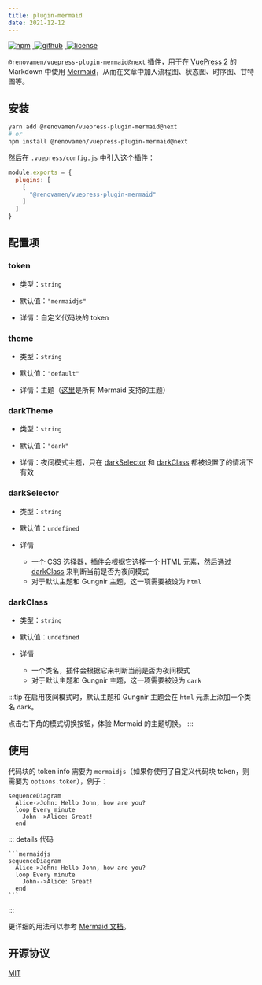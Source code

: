 ```yaml
---
title: plugin-mermaid
date: 2021-12-12
---
```


<p>
  <a href="https://www.npmjs.com/package/@renovamen/vuepress-plugin-mermaid/v/next" target="_blank">
    <img src="https://img.shields.io/npm/v/@renovamen/vuepress-plugin-mermaid/next.svg?style=flat-square&logo=npm" style="display: inline; margin: 0 4px 0 0" alt="npm">
  </a>
  <a href="https://github.com/Renovamen/vuepress-theme-gungnir/tree/main/packages/plugins/mermaid" target="_blank">
    <img src="https://img.shields.io/badge/GitHub-@renovamen/vuepress--plugin--mermaid-26A2FF?style=flat-square&logo=github" style="display: inline; margin: 0 4px 0 0" alt="github">
  </a>
  <a href="https://github.com/Renovamen/vuepress-theme-gungnir/blob/main/packages/plugins/mermaid/LICENSE" target="_blank">
    <img src="https://img.shields.io/badge/License-MIT-green?style=flat-square" style="display: inline; margin: 0 4px 0 0" alt="license">
  </a>
</p>

`@renovamen/vuepress-plugin-mermaid@next` 插件，用于在 [VuePress 2](https://v2.vuepress.vuejs.org/zh/) 的 Markdown 中使用 [Mermaid](https://mermaid-js.github.io)，从而在文章中加入流程图、状态图、时序图、甘特图等。


## 安装

```bash
yarn add @renovamen/vuepress-plugin-mermaid@next
# or
npm install @renovamen/vuepress-plugin-mermaid@next
```

然后在 `.vuepress/config.js` 中引入这个插件：

```js
module.exports = {
  plugins: [
    [
      "@renovamen/vuepress-plugin-mermaid"
    ]
  ]
}
```


## 配置项

### token

- 类型：`string`

- 默认值：`"mermaidjs"`

- 详情：自定义代码块的 token


### theme

- 类型：`string`

- 默认值：`"default"`

- 详情：主题（[这里](https://github.com/mermaid-js/mermaid/tree/develop/src/themes)是所有 Mermaid 支持的主题）


### darkTheme

- 类型：`string`

- 默认值：`"dark"`

- 详情：夜间模式主题，只在 [darkSelector](#darkselector) 和 [darkClass](#darkclass) 都被设置了的情况下有效


### darkSelector

- 类型：`string`

- 默认值：`undefined`

- 详情

  - 一个 CSS 选择器，插件会根据它选择一个 HTML 元素，然后通过 [darkClass](#darkclass) 来判断当前是否为夜间模式
  - 对于默认主题和 Gungnir 主题，这一项需要被设为 `html`


### darkClass

- 类型：`string`

- 默认值：`undefined`

- 详情

  - 一个类名，插件会根据它来判断当前是否为夜间模式
  - 对于默认主题和 Gungnir 主题，这一项需要被设为 `dark`


:::tip
在启用夜间模式时，默认主题和 Gungnir 主题会在 `html` 元素上添加一个类名 `dark`。

点击右下角的模式切换按钮，体验 Mermaid 的主题切换。
:::


## 使用

代码块的 token info 需要为 `mermaidjs`（如果你使用了自定义代码块 token，则需要为 `options.token`），例子：

```mermaidjs
sequenceDiagram
  Alice->John: Hello John, how are you?
  loop Every minute
    John-->Alice: Great!
  end
```

::: details 代码
~~~
```mermaidjs
sequenceDiagram
  Alice->John: Hello John, how are you?
  loop Every minute
    John-->Alice: Great!
  end
```
~~~
:::

更详细的用法可以参考 [Mermaid 文档](https://mermaid-js.github.io)。


## 开源协议

[MIT](https://github.com/Renovamen/vuepress-theme-gungnir/blob/main/packages/plugins/mermaid/LICENSE)

